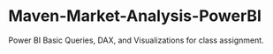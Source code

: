 # Maven-Market-Analysis-PowerBI
Power BI Basic Queries, DAX, and Visualizations for class assignment.
